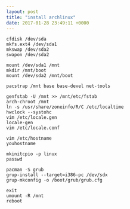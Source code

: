 ```yaml
---
layout: post
title: "install archlinux"
date: 2017-01-28 23:49:11 +0000
---
```


    cfdisk /dev/sda
    mkfs.ext4 /dev/sda1
    mkswap /dev/sda2
    swapon /dev/sda2
    
    mount /dev/sda1 /mnt
    mkdir /mnt/boot
    mount /dev/sda2 /mnt/boot

    pacstrap /mnt base base-devel net-tools
    
    genfstab -U /mnt >> /mnt/etc/fstab
    arch-chroot /mnt
    ln -s /usr/share/zoneinfo/R/C /etc/localtime
    hwclock --systohc
    vim /etc/locale.gen
    locale-gen
    vim /etc/locale.conf

    vim /etc/hostname
    youhostname

    mkinitcpio -p linux
    passwd
    
    pacman -S grub
    grup-install --target=i386-pc /dev/sdx
    grup-mkconfig -o /boot/grub/grub.cfg

    exit
    umount -R /mnt
    reboot
